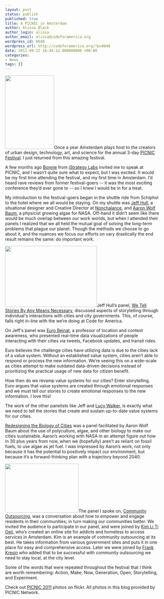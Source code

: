 ```yaml
---
layout: post
status: publish
published: true
title: A PICNIC in Amsterdam
author: Alissa Black
author_login: alissa
author_email: alissa@codeforamerica.org
wordpress_id: 8648
wordpress_url: http://codeforamerica.org/?p=8648
date: 2011-09-22 16:44:12.000000000 +00:00
categories:
- News
tags: []
---
```

<a href="http://codeforamerica.org/wp-content/uploads/2011/09/6151837429_80d6e007b2_m.jpg"><img class="alignleft size-full wp-image-8655" title="PICNIC photo1" src="http://codeforamerica.org/wp-content/uploads/2011/09/6151837429_80d6e007b2_m.jpg" alt="" width="160" height="240" /></a>Once a year Amsterdam plays host to the creators of urban design, technology, art, and science for the annual 3-day <a title="PICNIC Festival" href="http://www.picnicnetwork.org/news" target="_blank">PICNIC Festival</a>. I just returned from this amazing festival.

A few months ago <a title="Bonnie" href="http://www.istrategylabs.com/about/core-team/" target="_blank">Bonnie</a> from <a title="iStrategy Labs" href="http://www.istrategylabs.com/" target="_blank">iStrategy Labs</a> invited me to speak at PICNIC, and I wasn’t quite sure what to expect, but I was excited. It would be my first time attending the festival, and my first time in Amsterdam. I’d heard rave reviews from former festival-goers -- it was the most exciting conference they’d ever gone to -- so I knew I would be in for a treat.

My introduction to the festival-goers began in the shuttle ride from Schiphol to the hotel where we all would be staying. On my shuttle was <a title="Jeff Hull" href="http://www.picnicnetwork.org/jeff-hull" target="_blank">Jeff Hull</a>, a situational designer and Creative Director at <a title="Nonchalance" href="http://nonchalance.com/" target="_blank">Nonchalance</a>, and <a title="Aaron Wolf Baum" href="http://www.picnicnetwork.org/aaron-wolf-baum" target="_blank">Aaron Wolf Baum</a>, a physicist growing algae for NASA. Off-hand it didn’t seem like there would be much overlap between our work worlds, but when I attended their panels I realized that we all held the mutual goal of solving the long-term problems that plague our planet. Though the methods we choose to go about it, and the nuances we focus our efforts on vary drastically the end result remains the same: do important work.


<a href="http://codeforamerica.org/wp-content/uploads/2011/09/6150573746_f0b6341355.jpg"><img class="alignright size-medium wp-image-8657" title="PICNIC photo2" src="http://codeforamerica.org/wp-content/uploads/2011/09/6150573746_f0b6341355-300x199.jpg" alt="" width="300" height="199" /></a>Jeff Hull’s panel, <a title="We Tell Stories by Any Means Necessary" href="http://www.picnicnetwork.org/conference_sessions/178" target="_blank">We Tell Stories By Any Means Necessary</a>, discussed aspects of storytelling through individual's interactions with cities and city governments. This, of course, falls right in-line with the we’re doing at Code for America.

On Jeff's panel was <a title="Euro Beinat" href="http://www.picnicnetwork.org/euro-beinat" target="_blank">Euro Beinat</a>, a professor of location and context awareness, who presented real-time data visualizations of people interacting with their cities via tweets, Facebook updates, and transit rides.

Euro believes the challenge cities have utilizing data is due to the cities lack of a value system. Without an established value system, cities aren’t able to respond or process the new information. We’re seeing this on a wide-scale as cities attempt to make outdated data-driven decisions instead of prioritizing the practical usage of new data for citizen benefit.

How then do we revamp value systems for our cities? Enter storytelling. Euro argues that value systems are created through emotional responses and we must tell our stories to create emotional responses to the new information. I love this!

The work of the other panelists like Jeff and <a title="Lucy Walker" href="http://www.picnicnetwork.org/lucy-walker" target="_blank">Lucy Walker</a>, is exactly what we need to tell the stories that create and sustain up-to-date value systems for our cities.

<a title="Redesigning the Biology of Cities" href="http://www.picnicnetwork.org/conference_sessions/169" target="_blank">Redesigning the Biology of Cities</a> was a panel facilitated by Aaron Wolf Baum about the use of polyculture, algae, and other biology to make our cities sustainable. Aaron’s working with NASA in an attempt figure out how in 30 plus years from now, when we (hopefully) aren’t as reliant on fossil fuels, to use algae as jet fuel. I was impressed by Aaron’s work, not only because it has the potential to positively impact our environment, but because it’s a forward-thinking plan with a trajectory beyond 2040.

<a href="http://codeforamerica.org/wp-content/uploads/2011/09/6152346649_30c737aea9_m.jpg"><img class="alignleft size-full wp-image-8656" title="PICNIC photo3" src="http://codeforamerica.org/wp-content/uploads/2011/09/6152346649_30c737aea9_m.jpg" alt="" width="240" height="160" /></a>The panel I spoke on, <a title="Community Outsourcing" href="http://www.picnicnetwork.org/conference_sessions/142" target="_blank">Community Outsourcing</a>, was a conversation about how to empower and engage residents in their communities; in turn making our communities better. We invited the audience to participate in our panel, and were joined by <a title="Kim Li Ti Oeij" href="http://www.linkedin.com/profile/view?id=15286374&trk=tyah" target="_blank">Kim Li Ti Oeij</a>, who’s created an online site for addicts and homeless to access services in Amsterdam. Kim is an example of community outsourcing at its best. He takes information from various government sites and puts it in one place for easy and comprehensive access. Later we were joined by <a title="Frank Kresin" href="http://www.picnicnetwork.org/frank-kresin" target="_blank">Frank Kresin</a> who added that to be successful with community outsourcing we need to stay local, at the city level.

Some of the words that were repeated throughout the festival that I think are worth remembering: Action, Make, Now, Generation, Open, Storytelling, and Experiment.

Check out <a title="PICNIC 2011" href="http://www.flickr.com/photos/crossmediaweek/collections/72157626942720161/" target="_blank">PICNIC 2011</a> photos on flickr. All photos in this blog provided by PICNIC Network.
